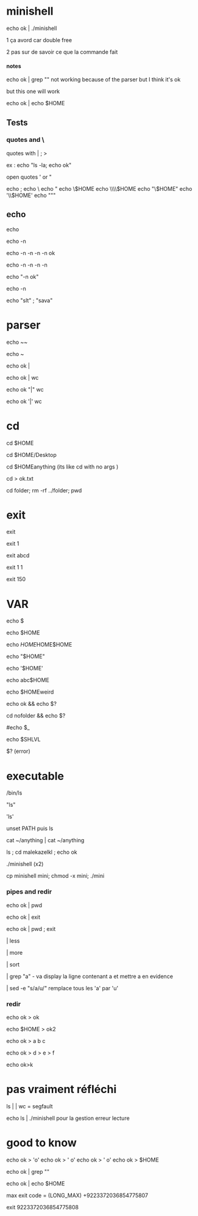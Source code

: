 # minishell


echo ok | ./minishell

1 ça avord car double free

2 pas sur de savoir ce que la commande fait

#### notes

echo ok | grep "" not working because of the parser but I think it's ok 

but this one will work 

echo ok | echo $HOME


## Tests


### quotes and \

quotes with | ; >

ex : echo "ls -la; echo ok"

open quotes ' or "



echo \;
echo \\
echo \"
echo \\$HOME
echo \\\\$HOME
echo "\\$HOME"
echo '\\$HOME'
echo "\""


## echo 

echo 

echo -n

echo -n -n -n -n ok

echo -n -n -n -n 

echo "-n ok"

echo -n

echo "slt" \; "sava"


# parser

echo ~~

echo ~

echo ok \|

echo ok \| wc 

echo ok "|" wc 

echo ok '|' wc 



# cd

cd $HOME

cd $HOME/Desktop

cd $HOMEanything (its like cd with no args )

cd > ok.txt

cd folder; rm -rf ../folder; pwd

# exit


exit

exit 1

exit abcd

exit 1 1

exit  150


# VAR

echo $

echo $HOME

echo $HOME$HOME$HOME

echo "$HOME"

echo '$HOME'

echo abc$HOME

echo $HOMEweird

echo ok && echo $?

cd nofolder && echo $?

#echo $_

echo $SHLVL

$? (error)

# executable

/bin/ls

"ls"

'ls'

unset PATH puis ls

cat ~/anything | cat ~/anything

ls ; cd malekazelkl ; echo ok

./minishell (x2)

cp  minishell mini; chmod -x mini; ./mini


### pipes and redir



echo ok | pwd

echo ok | exit

echo ok | pwd ; exit


| less

| more

| sort

| grep "a" - va display la ligne contenant a et mettre a en evidence

| sed -e "s/a/u/"  remplace tous les 'a' par 'u'


### redir

echo ok > ok

echo $HOME > ok2

echo ok > a b c

echo ok > d > e > f

echo ok>k



# pas vraiment réfléchi

ls | | wc = segfault

echo ls | ./minishell pour la gestion erreur lecture


# good to know 



echo ok > 'o'
echo ok > ' o'
echo ok > '  o\'
echo ok > $HOME

echo ok | grep ""

echo ok | echo $HOME


max exit code = (LONG_MAX) +9223372036854775807

exit 9223372036854775808
